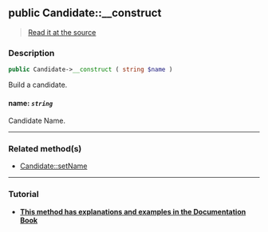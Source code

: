 ## public Candidate::__construct

> [Read it at the source](https://github.com/julien-boudry/Condorcet/blob/master/src/Candidate.php#L32)

### Description    

```php
public Candidate->__construct ( string $name )
```

Build a candidate.
    

#### **name:** *`string`*   
Candidate Name.    

---------------------------------------

### Related method(s)      

* [Candidate::setName](/Docs/ApiReferences/Candidate%20Class/public%20Candidate--setName.md)    

---------------------------------------

### Tutorial

* **[This method has explanations and examples in the Documentation Book](https://www.condorcet.io#/3.AsPhpLibrary/4.Candidates)**    
